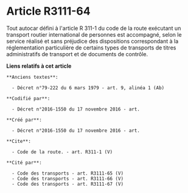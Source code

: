 # Article R3111-64

Tout autocar défini à l'article R 311-1 du code de la route exécutant un transport routier international de personnes est
accompagné, selon le service réalisé et sans préjudice des dispositions correspondant à la réglementation particulière de
certains types de transports de titres administratifs de transport et de documents de contrôle.

**Liens relatifs à cet article**

	**Anciens textes**:

	  - Décret n°79-222 du 6 mars 1979 - art. 9, alinéa 1 (Ab)

	**Codifié par**:

	  - Décret n°2016-1550 du 17 novembre 2016 - art.

	**Créé par**:

	  - Décret n°2016-1550 du 17 novembre 2016 - art.

	**Cite**:

	  - Code de la route. - art. R311-1 (V)

	**Cité par**:

	  - Code des transports - art. R3111-65 (V)
	  - Code des transports - art. R3111-66 (V)
	  - Code des transports - art. R3111-67 (V)
